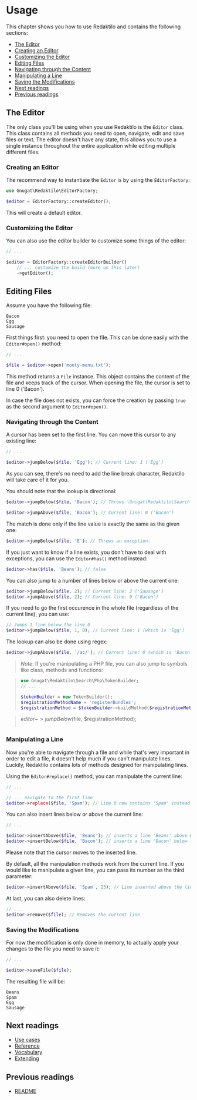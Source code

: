 # Usage

This chapter shows you how to use Redaktilo and contains the following sections:

* [The Editor](#the-editor)
 * [Creating an Editor](#creating-an-editor)
 * [Customizing the Editor](#customizing-the-editor)
* [Editing Files](#editing-files)
 * [Navigating through the Content](#navigating-through-the-content)
 * [Manipulating a Line](#manipulating-a-line)
 * [Saving the Modifications](#saving-the-modifications)
* [Next readings](#next-readings)
* [Previous readings](#previous-readings)

## The Editor

The only class you'll be using when you use Redaktilo is the `Editor` class.
This class contains all methods you need to open, navigate, edit and save files
or text. The editor doesn't have any state, this allows you to use a single
instance throughout the entire application while editing multiple different
files.

### Creating an Editor

The recommend way to instantiate the `Editor` is by using the `EditorFactory`:

```php
use Gnugat\Redaktilo\EditorFactory;

$editor = EditorFactory::createEditor();
```

This will create a default editor.

### Customizing the Editor

You can also use the editor builder to customize some things of the editor:

```php
// ...

$editor = EditorFactory::createEditorBuilder()
    // ... customize the build (more on this later)
    ->getEditor();
```

## Editing Files

Assume you have the following file:

    Bacon
    Egg
    Sausage

First things first: you need to open the file. This can be done easily with the
`Editor#open()` method:

```php
// ...

$file = $editor->open('monty-menu.txt');
```

This method returns a `File` instance. This object contains the content of the
file and keeps track of the cursor. When opening the file, the cursor is set
to line 0 ('Bacon').

In case the file does not exists, you can force the creation by passing `true`
as the second argument to `Editor#open()`.

### Navigating through the Content

A cursor has been set to the first line. You can move this cursor to any
existing line:

```php
// ...

$editor->jumpBelow($file, 'Egg'); // Current line: 1 ('Egg')
```

As you can see, there's no need to add the line break character, Redaktilo will
take care of it for you.

You should note that the lookup is directional:

```php
$editor->jumpBelow($file, 'Bacon'); // Throws \Gnugat\Redaktilo\Search\PatternNotFoundException, because 'Bacon' is above the current line

$editor->jumpAbove($file, 'Bacon'); // Current line: 0 ('Bacon')
```

The match is done only if the line value is exactly the same as the given one:

```php
$editor->jumpBelow($file, 'E'); // Throws an exception.
```

If you just want to know if a line exists, you don't have to deal with
exceptions, you can use the `Editor#has()` method instead:

```php
$editor->has($file, 'Beans'); // false
```

You can also jump to a number of lines below or above the current one:

```php
$editor->jumpBelow($file, 2); // Current line: 2 ('Sausage')
$editor->jumpAbove($file, 2); // Current line: 0 ('Bacon')
```

If you need to go the first occurence in the whole file (regardless of the
current line), you can use:

```php
// Jumps 1 line below the line 0
$editor->jumpBelow($file, 1, 0); // Current line: 1 (which is 'Egg')
```

The lookup can also be done using regex:

```php
$editor->jumpAbove($file, '/ac/'); // Current line: 0 (which is 'Bacon')
```

 > *Note*: If you're manipulating a PHP file, you can also jump to symbols like
 > class, methods and functions:

 > ```php
 > use Gnugat\Redaktilo\Search\Php\TokenBuilder;
 > // ...
 > 
 > $tokenBuilder = new TokenBuilder();
 > $registrationMethodName = 'registerBundles';
 > $registrationMethod = $tokenBuilder->buildMethod($registrationMethodName);

 > $editor->jumpBelow($file, $registrationMethod);
 > ```

### Manipulating a Line

Now you're able to navigate through a file and while that's very important in
order to edit a file, it doesn't help much if you can't manipulate lines.
Luckily, Redaktilo contains lots of methods designed for manipulating lines.

Using the `Editor#replace()` method, you can manipulate the current line:

```php
// ...

// ... navigate to the first line
$editor->replace($file, 'Spam'); // Line 0 now contains 'Spam' instead of 'Bacon'
```

You can also insert lines below or above the current line:

```php
// ...

$editor->insertAbove($file, 'Beans'); // inserts a line 'Beans' above Line 0
$editor->insertBelow($file, 'Bacon'); // inserts a line 'Bacon' below line 0
```

Please note that the cursor moves to the inserted line.

By default, all the manipulation methods work from the current line. If you would
like to manipulate a given line, you can pass its number as the third parameter:

```php
$editor->insertAbove($file, 'Spam', 23); // Line inserted above the line number 23.
```

At last, you can also delete lines:

```php
// ...
$editor->remove($file); // Removes the current line
```

### Saving the Modifications

For now the modification is only done in memory, to actually apply your changes
to the file you need to save it:

```php
// ...

$editor->saveFile($file);
```

The resulting file will be:

    Beans
    Spam
    Egg
    Sausage

## Next readings

* [Use cases](02-use-cases.md)
* [Reference](03-reference.md)
* [Vocabulary](04-vocabulary.md)
* [Extending](05-extending.md)

## Previous readings

* [README](../README.md)
